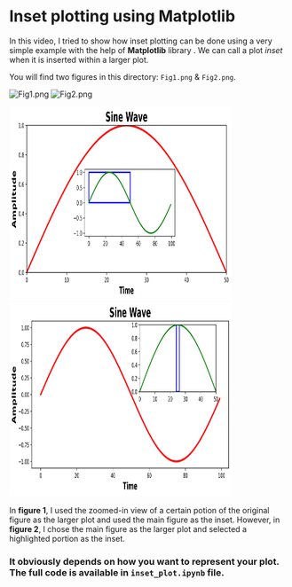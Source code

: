 # Inset plotting using Matplotlib

In this video, I tried to show how inset plotting can be done using a very simple example with the help of __Matplotlib__ library . We can call a plot _inset_ when it is inserted within a larger plot.

You will find two figures in this directory: `Fig1.png` & `Fig2.png`.

![Fig1.png](https://github.com/randomaccess2023/MG2023/blob/main/Video%2056/Fig1.png "Fig1.png")
![Fig2.png](https://github.com/randomaccess2023/MG2023/blob/main/Video%2056/Fig2.png "Fig2.png")

<img src="Fig1.png" width="400" height="350"/><img src="Fig2.png" width="400" height="350"/>

In __figure 1__, I used the zoomed-in view of a certain potion of the original figure as the larger plot and used the main figure as the inset. However, in __figure 2__, I chose the main figure as the larger plot and selected a highlighted portion as the inset.

### It obviously depends on how you want to represent your plot. The full code is available in `inset_plot.ipynb` file. 
